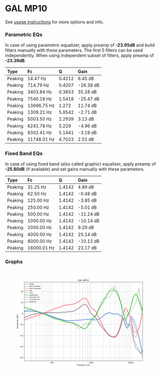 # GAL MP10
See [usage instructions](https://github.com/jaakkopasanen/AutoEq#usage) for more options and info.

### Parametric EQs
In case of using parametric equalizer, apply preamp of **-23.95dB** and build filters manually
with these parameters. The first 5 filters can be used independently.
When using independent subset of filters, apply preamp of **-23.39dB**.

| Type    | Fc          |      Q | Gain      |
|:--------|:------------|:-------|:----------|
| Peaking | 14.47 Hz    | 0.4212 | 6.45 dB   |
| Peaking | 714.79 Hz   | 0.4207 | -26.38 dB |
| Peaking | 3403.84 Hz  | 0.3653 | 35.28 dB  |
| Peaking | 7540.19 Hz  | 1.5418 | -25.47 dB |
| Peaking | 13696.75 Hz | 1.272  | 11.74 dB  |
| Peaking | 1309.21 Hz  | 5.8542 | -2.71 dB  |
| Peaking | 5003.50 Hz  | 2.2939 | 3.13 dB   |
| Peaking | 6241.78 Hz  | 5.229  | -4.96 dB  |
| Peaking | 9302.41 Hz  | 5.1441 | -3.19 dB  |
| Peaking | 11748.01 Hz | 4.7023 | 2.51 dB   |

### Fixed Band EQs
In case of using fixed band (also called graphic) equalizer, apply preamp of **-25.80dB**
(if available) and set gains manually with these parameters.

| Type    | Fc          |      Q | Gain      |
|:--------|:------------|:-------|:----------|
| Peaking | 31.25 Hz    | 1.4142 | 4.89 dB   |
| Peaking | 62.50 Hz    | 1.4142 | -0.48 dB  |
| Peaking | 125.00 Hz   | 1.4142 | -3.85 dB  |
| Peaking | 250.00 Hz   | 1.4142 | -5.01 dB  |
| Peaking | 500.00 Hz   | 1.4142 | -11.24 dB |
| Peaking | 1000.00 Hz  | 1.4142 | -10.14 dB |
| Peaking | 2000.00 Hz  | 1.4142 | 9.29 dB   |
| Peaking | 4000.00 Hz  | 1.4142 | 25.14 dB  |
| Peaking | 8000.00 Hz  | 1.4142 | -10.12 dB |
| Peaking | 16000.01 Hz | 1.4142 | 23.17 dB  |

### Graphs
![](./GAL%20MP10.png)